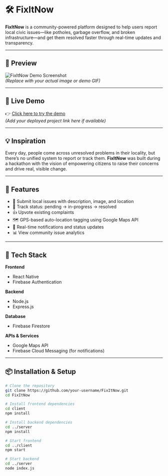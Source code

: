 # 🛠️ FixItNow

**FixItNow** is a community-powered platform designed to help users report local civic issues—like potholes, garbage overflow, and broken infrastructure—and get them resolved faster through real-time updates and transparency.

---

## 📸 Preview

![FixItNow Demo Screenshot](demo-screenshot.png)  
*(Replace with your actual image or demo GIF)*

---

## 🚀 Live Demo

👉 [Click here to try the demo](https://your-demo-link.com)  
*(Add your deployed project link here if available)*

---

## 💡 Inspiration

Every day, people come across unresolved problems in their locality, but there’s no unified system to report or track them. **FixItNow** was built during a hackathon with the vision of empowering citizens to raise their concerns and drive real, visible change.

---

## 🔧 Features

- 📍 Submit local issues with description, image, and location
- 🔁 Track status: pending → in-progress → resolved
- 👍 Upvote existing complaints
- 🗺️ GPS-based auto-location tagging using Google Maps API
- 🔔 Real-time notifications and status updates
- 📊 View community issue analytics

---

## 🧱 Tech Stack

**Frontend**  
- React Native  
- Firebase Authentication  

**Backend**  
- Node.js  
- Express.js  

**Database**  
- Firebase Firestore  

**APIs & Services**  
- Google Maps API  
- Firebase Cloud Messaging (for notifications)

---

## 📦 Installation & Setup

```bash
# Clone the repository
git clone https://github.com/your-username/FixItNow.git
cd FixItNow

# Install frontend dependencies
cd client
npm install

# Install backend dependencies
cd ../server
npm install

# Start frontend
cd ../client
npm start

# Start backend
cd ../server
node index.js
